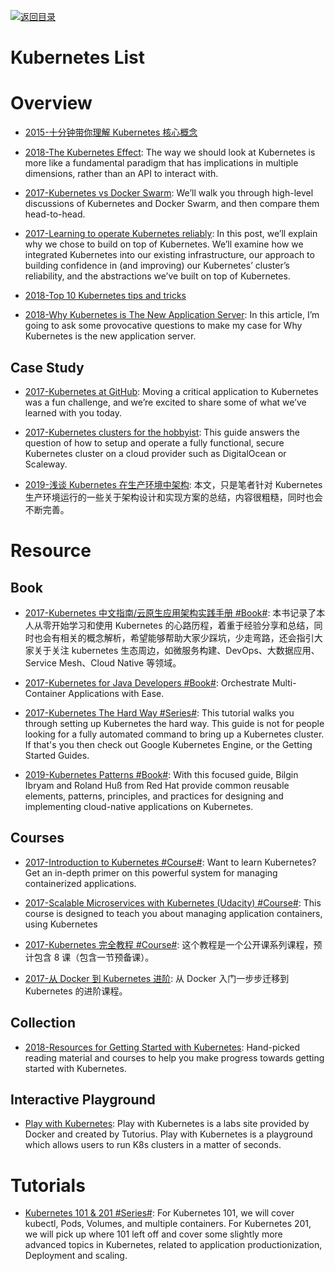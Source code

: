 [![返回目录](https://user-images.githubusercontent.com/5803001/38079637-ff0abcf0-3371-11e8-9b76-ad651620afc7.jpg)](https://github.com/wx-chevalier/Awesome-Lists)

# Kubernetes List

# Overview

- [2015-十分钟带你理解 Kubernetes 核心概念](http://www.dockone.io/article/932)

- [2018-The Kubernetes Effect](https://www.infoq.com/articles/kubernetes-effect): The way we should look at Kubernetes is more like a fundamental paradigm that has implications in multiple dimensions, rather than an API to interact with.

* [2017-Kubernetes vs Docker Swarm](https://platform9.com/blog/kubernetes-docker-swarm-compared/): We’ll walk you through high-level discussions of Kubernetes and Docker Swarm, and then compare them head-to-head.

- [2017-Learning to operate Kubernetes reliably](https://stripe.com/blog/operating-kubernetes): In this post, we’ll explain why we chose to build on top of Kubernetes. We’ll examine how we integrated Kubernetes into our existing infrastructure, our approach to building confidence in (and improving) our Kubernetes’ cluster’s reliability, and the abstractions we’ve built on top of Kubernetes.

- [2018-Top 10 Kubernetes tips and tricks](https://hackernoon.com/top-10-kubernetes-tips-and-tricks-27528c2d0222?source=linkShare-fe48c4221a4c-1516862034)

- [2018-Why Kubernetes is The New Application Server](https://hn.premii.com/#/article/17516706): In this article, I’m going to ask some provocative questions to make my case for Why Kubernetes is the new application server.

## Case Study

- [2017-Kubernetes at GitHub](https://githubengineering.com/kubernetes-at-github/): Moving a critical application to Kubernetes was a fun challenge, and we’re excited to share some of what we’ve learned with you today.

* [2017-Kubernetes clusters for the hobbyist](https://github.com/hobby-kube/guide#cluster-size): This guide answers the question of how to setup and operate a fully functional, secure Kubernetes cluster on a cloud provider such as DigitalOcean or Scaleway.

- [2019-浅谈 Kubernetes 在生产环境中架构](https://mp.weixin.qq.com/s/dbH3E51TKEqCgcFu-isbXQ): 本文，只是笔者针对 Kubernetes 生产环境运行的一些关于架构设计和实现方案的总结，内容很粗糙，同时也会不断完善。

# Resource

## Book

- [2017-Kubernetes 中文指南/云原生应用架构实践手册 #Book#](https://jimmysong.io/kubernetes-handbook/): 本书记录了本人从零开始学习和使用 Kubernetes 的心路历程，着重于经验分享和总结，同时也会有相关的概念解析，希望能够帮助大家少踩坑，少走弯路，还会指引大家关于关注 kubernetes 生态周边，如微服务构建、DevOps、大数据应用、Service Mesh、Cloud Native 等领域。

* [2017-Kubernetes for Java Developers #Book#](https://www.oreilly.com/programming/free/files/kubernetes-for-java-developers.pdf): Orchestrate Multi-Container Applications with Ease.

- [2017-Kubernetes The Hard Way #Series#](https://github.com/kelseyhightower/kubernetes-the-hard-way): This tutorial walks you through setting up Kubernetes the hard way. This guide is not for people looking for a fully automated command to bring up a Kubernetes cluster. If that's you then check out Google Kubernetes Engine, or the Getting Started Guides.

- [2019-Kubernetes Patterns #Book#](https://www.oreilly.com/library/view/kubernetes-patterns/9781492050278/): With this focused guide, Bilgin Ibryam and Roland Huß from Red Hat provide common reusable elements, patterns, principles, and practices for designing and implementing cloud-native applications on Kubernetes.

## Courses

- [2017-Introduction to Kubernetes #Course#](https://www.edx.org/course/introduction-to-kubernetes): Want to learn Kubernetes? Get an in-depth primer on this powerful system for managing containerized applications.

- [2017-Scalable Microservices with Kubernetes (Udacity) #Course#](https://www.udacity.com/course/scalable-microservices-with-kubernetes--ud615): This course is designed to teach you about managing application containers, using Kubernetes

- [2017-Kubernetes 完全教程 #Course#](https://github.com/jolestar/kubernetes-complete-course): 这个教程是一个公开课系列课程，预计包含 8 课（包含一节预备课）。

- [2017-从 Docker 到 Kubernetes 进阶](https://www.qikqiak.com/k8s-book/): 从 Docker 入门一步步迁移到 Kubernetes 的进阶课程。

## Collection

- [2018-Resources for Getting Started with Kubernetes](https://vsupalov.com/getting-started-with-kubernetes/): Hand-picked reading material and courses to help you make progress towards getting started with Kubernetes.

## Interactive Playground

- [Play with Kubernetes](https://labs.play-with-k8s.com/): Play with Kubernetes is a labs site provided by Docker and created by Tutorius. Play with Kubernetes is a playground which allows users to run K8s clusters in a matter of seconds.

# Tutorials

- [Kubernetes 101 & 201 #Series#](https://kubernetes.io/docs/tutorials/k8s101/): For Kubernetes 101, we will cover kubectl, Pods, Volumes, and multiple containers. For Kubernetes 201, we will pick up where 101 left off and cover some slightly more advanced topics in Kubernetes, related to application productionization, Deployment and scaling.
